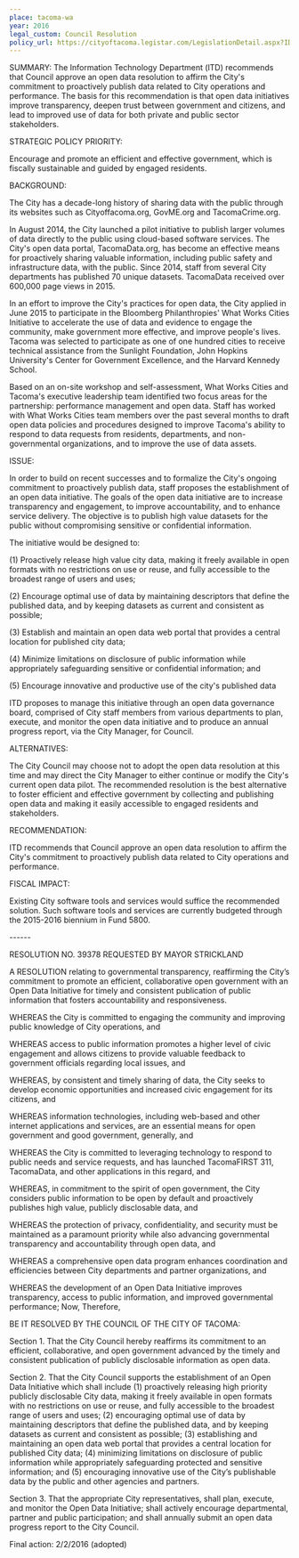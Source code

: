 ```yaml
---
place: tacoma-wa
year: 2016
legal_custom: Council Resolution
policy_url: https://cityoftacoma.legistar.com/LegislationDetail.aspx?ID=2558873&GUID=754BE35D-0C23-421D-8CA0-62D244FD2368&Options=&Search=
---
```


<p>SUMMARY: The Information Technology Department (lTD) recommends that Council approve an open data resolution to affirm the City's commitment to proactively publish data related to City operations and performance. The basis for this recommendation is that open data initiatives improve transparency, deepen trust between government and citizens, and lead to improved use of data for both private and public sector stakeholders. </p>
<p>STRATEGIC POLICY PRIORITY:</p>
<p>Encourage and promote an efficient and effective government, which is fiscally sustainable and guided by engaged residents.</p>
<p>BACKGROUND:</p>
<p>The City has a decade-long history of sharing data with the public through its websites such as Cityoffacoma.org, GovME.org and TacomaCrime.org.</p>
<p>In August 2014, the City launched a pilot initiative to publish larger volumes of data directly to the public using cloud-based software services. The City's open data portal, TacomaData.org, has become an effective means for proactively sharing valuable information, including public safety and infrastructure data, with the public. Since 2014, staff from several City departments has published 70 unique datasets. TacomaData received over 600,000 page views in 2015.</p>
<p>In an effort to improve the City's practices for open data, the City applied in June 2015 to participate in the Bloomberg Philanthropies' What Works Cities Initiative to accelerate the use of data and evidence to engage the community, make government more effective, and improve people's lives. Tacoma was selected to participate as one of one hundred cities to receive technical assistance from the Sunlight Foundation, John Hopkins University's Center for Government Excellence, and the Harvard Kennedy School.</p>
<p>Based on an on-site workshop and self-assessment, What Works Cities and Tacoma's executive leadership team identified two focus areas for the partnership: performance management and open data. Staff has worked with What Works Cities team members over the past several months to draft open data policies and procedures designed to improve Tacoma's ability to respond to data requests from residents, departments, and non-governmental organizations, and to improve the use of data assets.</p>
<p>ISSUE:</p>
<p>In order to build on recent successes and to formalize the City's ongoing commitment to proactively publish data, staff proposes the establishment of an open data initiative. The goals of the open data initiative are to increase transparency and engagement, to improve accountability, and to enhance service delivery. The objective is to publish high value datasets for the public without compromising sensitive or confidential information.</p>
<p>The initiative would be designed to:</p>
<p>(1) Proactively release high value city data, making it freely available in open formats with no restrictions on use or reuse, and fully accessible to the broadest range of users and uses;</p>
<p>(2) Encourage optimal use of data by maintaining descriptors that define the published data, and by keeping datasets as current and consistent as possible;</p>
<p>(3) Establish and maintain an open data web portal that provides a central location for published city data;</p>
<p>(4) Minimize limitations on disclosure of public information while appropriately safeguarding sensitive or confidential information; and</p>
<p>(5) Encourage innovative and productive use of the city's published data</p>
<p>ITD proposes to manage this initiative through an open data governance board, comprised of City staff members from various departments to plan, execute, and monitor the open data initiative and to produce an annual progress report, via the City Manager, for Council.</p>
<p>ALTERNATIVES:</p>
<p>The City Council may choose not to adopt the open data resolution at this time and may direct the City Manager to either continue or modify the City's current open data pilot. The recommended resolution is the best alternative to foster efficient and effective government by collecting and publishing open data and making it easily accessible to engaged residents and stakeholders.</p>
<p>RECOMMENDATION:</p>
<p>ITD recommends that Council approve an open data resolution to affirm the City's commitment to proactively publish data related to City operations and performance.</p>
<p>FISCAL IMPACT:</p>
<p>Existing City software tools and services would suffice the recommended solution. Such software tools and services are currently budgeted through the 2015-2016 biennium in Fund 5800.</p>
<p>------</p>
<p>RESOLUTION NO. 39378 REQUESTED BY MAYOR STRICKLAND</p>
<p>A RESOLUTION relating to governmental transparency, reaffirming the City’s commitment to promote an efficient, collaborative open government with an Open Data Initiative for timely and consistent publication of public information that fosters accountability and responsiveness.</p>
<p>WHEREAS the City is committed to engaging the community and improving public knowledge of City operations, and</p>
<p>WHEREAS access to public information promotes a higher level of civic engagement and allows citizens to provide valuable feedback to government officials regarding local issues, and</p>
<p>WHEREAS, by consistent and timely sharing of data, the City seeks to develop economic opportunities and increased civic engagement for its citizens, and</p>
<p>WHEREAS information technologies, including web-based and other internet applications and services, are an essential means for open government and good government, generally, and</p>
<p>WHEREAS the City is committed to leveraging technology to respond to public needs and service requests, and has launched TacomaFIRST 311, TacomaData, and other applications in this regard, and</p>
<p>WHEREAS, in commitment to the spirit of open government, the City considers public information to be open by default and proactively publishes high value, publicly disclosable data, and</p>
<p>WHEREAS the protection of privacy, confidentiality, and security must be maintained as a paramount priority while also advancing governmental transparency and accountability through open data, and</p>
<p>WHEREAS a comprehensive open data program enhances coordination and efficiencies between City departments and partner organizations, and</p>
<p>WHEREAS the development of an Open Data Initiative improves transparency, access to public information, and improved governmental performance; Now, Therefore,</p>
<p>BE IT RESOLVED BY THE COUNCIL OF THE CITY OF TACOMA:</p>
<p>Section 1. That the City Council hereby reaffirms its commitment to an efficient, collaborative, and open government advanced by the timely and consistent publication of publicly disclosable information as open data.</p>
<p>Section 2. That the City Council supports the establishment of an Open Data Initiative which shall include (1) proactively releasing high priority publicly disclosable City data, making it freely available in open formats with no restrictions on use or reuse, and fully accessible to the broadest range of users and uses; (2) encouraging optimal use of data by maintaining descriptors that define the published data, and by keeping datasets as current and consistent as possible; (3) establishing and maintaining an open data web portal that provides a central location for published City data; (4) minimizing limitations on disclosure of public information while appropriately safeguarding protected and sensitive information; and (5) encouraging innovative use of the City’s publishable data by the public and other agencies and partners.</p>
<p>Section 3. That the appropriate City representatives, shall plan, execute, and monitor the Open Data Initiative; shall actively encourage departmental, partner and public participation; and shall annually submit an open data progress report to the City Council.</p>
<p>Final action: 2/2/2016 (adopted)</p>
